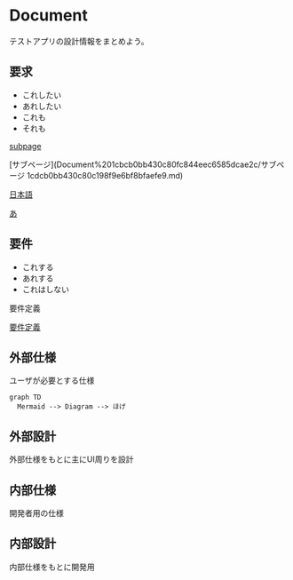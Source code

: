# Document

テストアプリの設計情報をまとめよう。

## 要求

- これしたい
- あれしたい
- これも
- それも

[subpage](Document%201cbcb0bb430c80fc844eec6585dcae2c/subpage%201cbcb0bb430c80b1b752d05fc160251d.md)

[サブページ](Document%201cbcb0bb430c80fc844eec6585dcae2c/サブページ 1cdcb0bb430c80c198f9e6bf8bfaefe9.md)

[日本語](Document%201cbcb0bb430c80fc844eec6585dcae2c/%E6%97%A5%E6%9C%AC%E8%AA%9E%201cdcb0bb430c8058a85ae5e72a5b7db1.md)

[あ](Document%201cbcb0bb430c80fc844eec6585dcae2c/%E3%81%82%201cdcb0bb430c802cb318d6a01e0aaa13.md)

## 要件

- これする
- あれする
- これはしない

要件定義

[要件定義](https://www.notion.so/1cbcb0bb430c80bd90adfd037ae811a1?pvs=21)

## 外部仕様

ユーザが必要とする仕様

```mermaid
graph TD
  Mermaid --> Diagram --> ほげ
```

## 外部設計

外部仕様をもとに主にUI周りを設計

## 内部仕様

開発者用の仕様

## 内部設計

内部仕様をもとに開発用